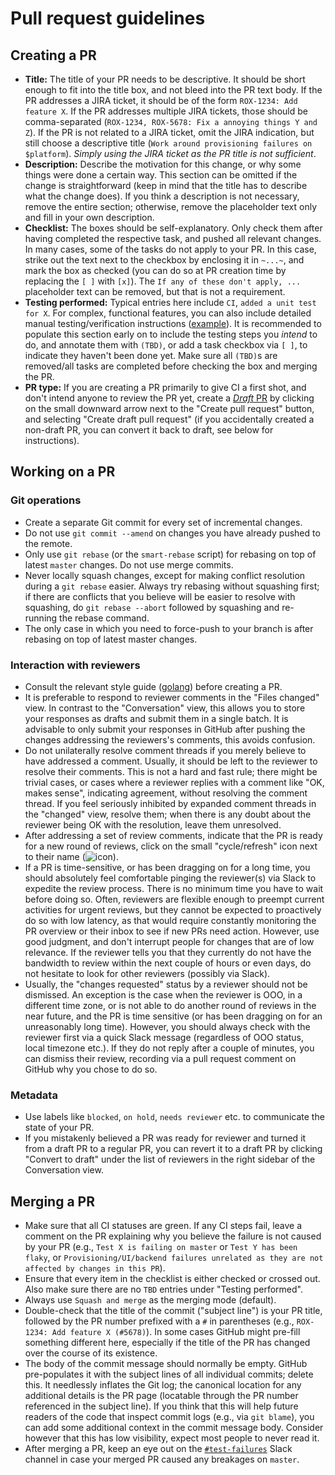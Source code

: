 # Pull request guidelines

## Creating a PR

- **Title:** The title of your PR needs to be descriptive. It should be short enough to fit into the title box, and not bleed into the
  PR text body. If the PR addresses a JIRA ticket, it should be of the
  form `ROX-1234: Add feature X`. If the PR addresses multiple JIRA tickets, those should be comma-separated
  (`ROX-1234, ROX-5678: Fix a annoying things Y and Z`). If the PR is not related to a JIRA ticket, omit the JIRA indication,
  but still choose a descriptive title (`Work around provisioning failures on $platform`). *Simply using the JIRA ticket as the
  PR title is not sufficient*.
- **Description:** Describe the motivation for this change, or why some things were done a certain way. This section can be omitted
  if the change is straightforward (keep in mind that the title has to describe what the change does). If you think a description
  is not necessary, remove the entire section; otherwise, remove the placeholder text only and fill in your own description.
- **Checklist:** The boxes should be self-explanatory. Only check them after having completed the respective task, and pushed all
  relevant changes. In many cases, some of the tasks do not apply to your PR. In this case, strike out the text next to the checkbox by
  enclosing it in `~...~`, and mark the box as checked (you can do so at PR creation time by replacing the `[ ]` with `[x]`). The
  `If any of these don't apply, ...` placeholder text can be removed, but that is not a requirement.
- **Testing performed:** Typical entries here include `CI`, `added a unit test for X`. For complex, functional features, you can also
  include detailed manual testing/verification instructions ([example](https://github.com/stackrox/rox/pull/3978)). It is recommended to
  populate this section early on to include the testing steps you _intend_ to do, and annotate them with `(TBD)`, or add a task checkbox via `[ ]`,
  to indicate they haven't been done yet. Make sure all `(TBD)`s are removed/all tasks are completed before checking the box and merging the PR.
- **PR type:** If you are creating a PR primarily to give CI a first shot, and don't intend anyone to review the PR yet, create a [*Draft* PR](https://github.blog/2019-02-14-introducing-draft-pull-requests/)
  by clicking on the small downward arrow next to the "Create pull request" button, and selecting "Create draft pull request" (if you accidentally
  created a non-draft PR, you can convert it back to draft, see below for instructions).

## Working on a PR

### Git operations
- Create a separate Git commit for every set of incremental changes.
- Do not use `git commit --amend` on changes you have already pushed to the remote.
- Only use `git rebase` (or the `smart-rebase` script) for rebasing on top of latest `master` changes. Do not use merge commits.
- Never locally squash changes, except for making conflict resolution during a `git rebase` easier. Always try rebasing
  without squashing first; if there are conflicts that you believe will be easier to resolve with squashing, do `git rebase --abort`
  followed by squashing and re-running the rebase command.
- The only case in which you need to force-push to your branch is after rebasing on top of latest master changes.

### Interaction with reviewers
- Consult the relevant style guide ([golang](go-coding-style.md)) before creating a PR.  
- It is preferable to respond to reviewer comments in the "Files changed" view. In contrast to the "Conversation" view, this allows you
  to store your responses as drafts and submit them in a single batch. It is advisable to only submit your responses in GitHub after
  pushing the changes addressing the reviewers's comments, this avoids confusion.
- Do not unilaterally resolve comment threads if you merely believe to have addressed a comment. Usually, it should be left to the reviewer to
  resolve their comments. This is not a hard and fast rule; there might be trivial cases, or cases where a reviewer replies with a comment
  like "OK, makes sense", indicating agreement, without resolving the comment thread. If you feel seriously inhibited by expanded comment
  threads in the "changed" view, resolve them; when there is any doubt about the reviewer being OK with the resolution, leave them
  unresolved.
- After addressing a set of review comments, indicate that the PR is ready for a new round of reviews, click on the small "cycle/refresh"
  icon next to their name (![icon](images/re-request-review.png?raw=true)).
- If a PR is time-sensitive, or has been dragging on for a long time, you should absolutely feel comfortable pinging the reviewer(s)
  via Slack to expedite the review process. There is no minimum time you have to wait before doing so. Often, reviewers are flexible enough to preempt
  current activities for urgent reviews, but they cannot be expected to proactively do so with low latency, as that would require
  constantly monitoring the PR overview or their inbox to see if new
  PRs need action. However, use good judgment, and don't interrupt people for changes that are of low relevance. If the reviewer tells you
  that they currently do not have the bandwidth to review within the next couple of hours or even days, do not hesitate to look for
  other reviewers (possibly via Slack).
- Usually, the "changes requested" status by a reviewer should not be dismissed. An exception is the case when the
  reviewer is OOO, in a different time zone, or is not able to do another round of reviews in the near future,
  and the PR is time sensitive (or has been dragging on for an unreasonably long time). However, you should always
  check with the reviewer first via a quick Slack message (regardless of OOO status, local timezone etc.). If they do
  not reply after a couple of minutes, you can dismiss their review, recording via a pull request comment on GitHub why
  you chose to do so.


### Metadata
- Use labels like `blocked`, `on hold`, `needs reviewer` etc. to communicate the state of your PR.
- If you mistakenly believed a PR was ready for reviewer and turned it from a draft PR to a regular PR, you can revert
  it to a draft PR by clicking "Convert to draft" under the list of reviewers in the right sidebar of the Conversation view.

## Merging a PR

- Make sure that all CI statuses are green. If any CI steps fail, leave a comment on the PR explaining why you believe the failure
  is not caused by your PR (e.g., `Test X is failing on master` or `Test Y has been flaky`, or `Provisioning/UI/backend failures unrelated
  as they are not affected by changes in this PR`).
- Ensure that every item in the checklist is either checked or crossed out. Also make sure there are no `TBD` entries under
  "Testing performed".
- Always use `Squash and merge` as the merging mode (default).
- Double-check that the title of the commit ("subject line") is your PR title, followed by the PR number prefixed with a `#` in
  parentheses (e.g., `ROX-1234: Add feature X (#5678)`). In some cases GitHub might pre-fill something different here, especially if the
  title of the PR has changed over the course of its existence.
- The body of the commit message should normally be empty. GitHub pre-populates it with the subject lines of all individual commits; delete this.
  It needlessly inflates the Git log; the canonical location for any additional details is the PR page (locatable through the PR
  number referenced in the subject line).
  If you think that this will help future readers of the code that inspect commit logs (e.g., via `git blame`), you can
  add some additional context in the commit message body. Consider however that this has low visibility, expect most people
  to never read it.
- After merging a PR, keep an eye out on the [`#test-failures`](https://srox.slack.com/archives/CLUNQEEMA) Slack channel in case
  your merged PR caused any breakages on `master`.
